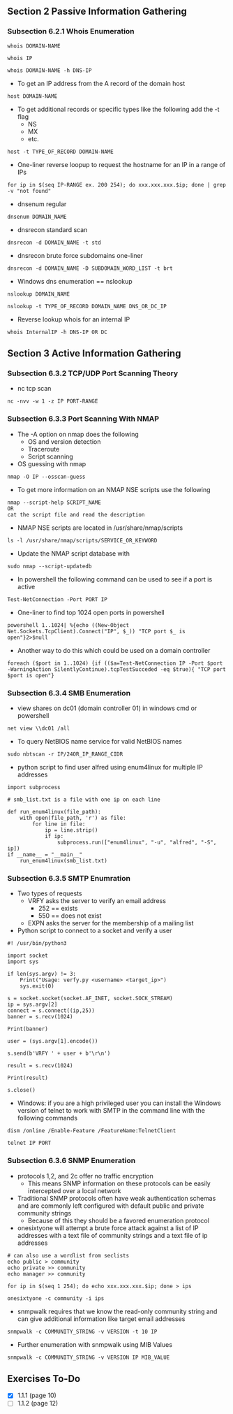 ## Section 2 Passive Information Gathering

### Subsection 6.2.1 Whois Enumeration
```
whois DOMAIN-NAME
```
```
whois IP
```
```
whois DOMAIN-NAME -h DNS-IP
```
- To get an IP address from the A record of the domain host 
```
host DOMAIN-NAME
```
- To get additional records or specific types like the following add the -t flag
	- NS
	- MX
	- etc.
```
host -t TYPE_OF_RECORD DOMAIN-NAME
```
- One-liner reverse loopup to request the hostname for an IP in a range of IPs
```
for ip in $(seq IP-RANGE ex. 200 254); do xxx.xxx.xxx.$ip; done | grep -v "not found"
```
- dnsenum regular
```
dnsenum DOMAIN_NAME
```
- dnsrecon standard scan
```
dnsrecon -d DOMAIN_NAME -t std
```
- dnsrecon brute force subdomains one-liner
```
dnsrecon -d DOMAIN_NAME -D SUBDOMAIN_WORD_LIST -t brt
```
- Windows dns enumeration == nslookup
```
nslookup DOMAIN_NAME
```
```
nslookup -t TYPE_OF_RECORD DOMAIN_NAME DNS_OR_DC_IP
```
- Reverse lookup whois for an internal IP
```
whois InternalIP -h DNS-IP OR DC
```

## Section 3 Active Information Gathering
### Subsection 6.3.2 TCP/UDP Port Scanning Theory
- nc tcp scan
```
nc -nvv -w 1 -z IP PORT-RANGE
```
### Subsection  6.3.3 Port Scanning With NMAP
- The -A option on nmap does the following 
	- OS and version detection
	- Traceroute
	- Script scanning
- OS guessing with nmap
```
nmap -O IP --osscan-guess
```
- To get more information on an NMAP NSE scripts use the following 
```
nmap --script-help SCRIPT_NAME
OR 
cat the script file and read the description
```
- NMAP NSE scripts are located in /usr/share/nmap/scripts
```
ls -l /usr/share/nmap/scripts/SERVICE_OR_KEYWORD
```
- Update the NMAP script database with 
```
sudo nmap --script-updatedb
```
- In powershell the following command can be used to see if a port is active 
```
Test-NetConnection -Port PORT IP
```
- One-liner to find top 1024 open ports in powershell 
```
powershell 1..1024| %{echo ((New-Object Net.Sockets.TcpClient).Connect("IP", $_)) "TCP port $_ is open"}2>$null
```
- Another way to do this which could be used on a domain controller
```
foreach ($port in 1..1024) {if (($a=Test-NetConnection IP -Port $port -WarningAction SilentlyContinue).tcpTestSucceded -eq $true){ "TCP port $port is open"}
```
### Subsection 6.3.4 SMB Enumeration
- view shares on dc01 (domain controller 01) in windows cmd or powershell
```
net view \\dc01 /all
```
- To query NetBIOS name service for valid NetBIOS names
```
sudo nbtscan -r IP/24OR_IP_RANGE_CIDR
```
- python script to find user alfred using enum4linux for multiple IP addresses
```
import subprocess 

# smb_list.txt is a file with one ip on each line

def run_enum4linux(file_path):
	with open(file_path, 'r') as file:
		for line in file:
			ip = line.strip()
			if ip:
				subprocess.run(["enum4linux", "-u", "alfred", "-S", ip])
if __name__ = "__main__"
	run_enum4linux(smb_list.txt)
```
### Subsection 6.3.5 SMTP Enumration
- Two types of requests 
	- VRFY asks the server to verify an email address
		- 252 == exists
		- 550 == does not exist
	- EXPN asks the server for the membership of a mailing list 
- Python script to connect to a socket and verify a user
```
#! /usr/bin/python3

import socket
import sys

if len(sys.argv) != 3:
	Print("Usage: verfy.py <username> <target_ip>")
	sys.exit(0)

s = socket.socket(socket.AF_INET, socket.SOCK_STREAM)
ip = sys.argv[2]
connect = s.connect((ip,25))
banner = s.recv(1024)

Print(banner)

user = (sys.argv[1].encode())

s.send(b'VRFY ' + user + b'\r\n')

result = s.recv(1024)

Print(result)

s.close()
```
- Windows: if you are a high privileged user you can install the Windows version of telnet to work with SMTP in the command line with the following commands 
```
dism /online /Enable-Feature /FeatureName:TelnetClient
```
```
telnet IP PORT
```
### Subsection 6.3.6 SNMP Enumeration
- protocols 1,2, and 2c offer no traffic encryption
	- This means SNMP information on these protocols can be easily intercepted over a local network
- Traditional SNMP protocols often have weak authentication schemas and are commonly left configured with default public and private community strings
	- Because of this they should be a favored enumeration protocol
- onesixtyone will attempt a brute force attack against a list of IP addresses with a text file of community strings and a text file of ip addresses 
```
# can also use a wordlist from seclists 
echo public > community
echo private >> community
echo manager >> community
```
```
for ip in $(seq 1 254); do echo xxx.xxx.xxx.$ip; done > ips
```
```
onesixtyone -c community -i ips
```
- snmpwalk requires that we know the read-only community string and can give additional information like target email addresses
```
snmpwalk -c COMMUNITY_STRING -v VERSION -t 10 IP
```
- Further enumeration with snmpwalk using MIB Values
```
snmpwalk -c COMMUNITY_STRING -v VERSION IP MIB_VALUE
```
## Exercises To-Do

- [x] 1.1.1 (page 10)
- [ ] 1.1.2 (page 12)